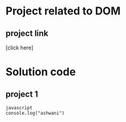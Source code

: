 # Project related to DOM

## project link
[click here]


# Solution code 

## project 1

```
javascript
console.log("ashwani")
```